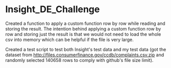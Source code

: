 # Insight_DE_Challenge

Created a function to apply a custom function row by row while reading and storing the result.
The intention behind applying a custom function row by row and storing just the result is that we would not need to load the whole csv into memory
which can be helpful if the file is very large.

Created a test script to test both Insight's test data and my test data (got the dataset from http://files.consumerfinance.gov/ccdb/complaints.csv.zip and randomly selected 140658 rows to comply with github's file size limit).
